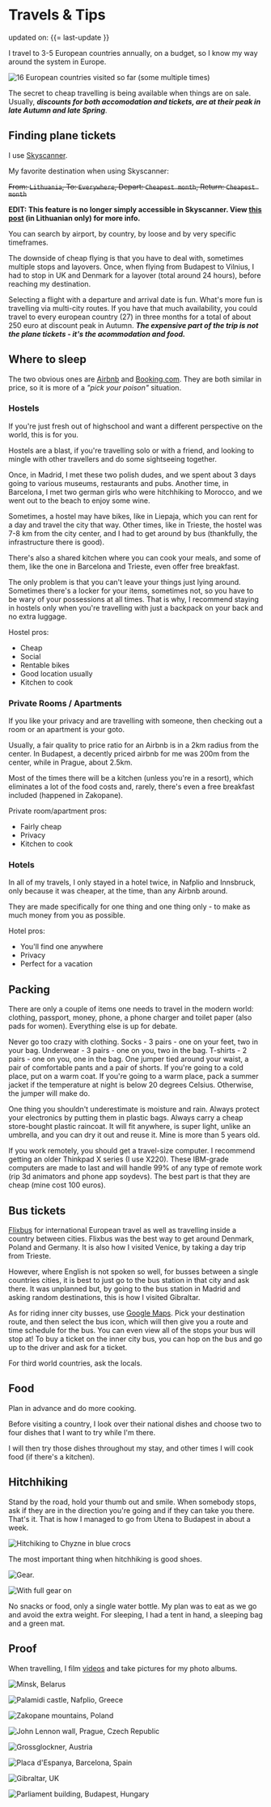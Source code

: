 # Travels & Tips

<time datetime="{{= last-update }}" class="update">updated on: {{= last-update }}</time>

I travel to 3-5 European countries annually, on a budget, so I know my way around the system in Europe. 

![16 European countries visited so far (some multiple times)](/static/images/map-of-eu.png)

The secret to cheap travelling is being available when things are on sale. 
Usually, ***discounts for both accomodation and tickets, are at their peak in late Autumn and late Spring***.

## Finding plane tickets

I use [Skyscanner](https://www.skyscanner.net/).

My favorite destination when using Skyscanner:

~~From: `Lithuania`, To: `Everywhere`, Depart: `Cheapest month`, Return: `Cheapest month`~~

**EDIT: This feature is no longer simply accessible in Skyscanner. View [this post](/articles/reverse-engineerinam-skyscanner) (in Lithuanian only) for more info.**

You can search by airport, by country, by loose and by very specific timeframes. 

The downside of cheap flying is that you have to deal with, sometimes multiple stops and layovers. 
Once, when flying from Budapest to Vilnius, I had to stop in UK and Denmark for a layover (total around 24 hours), before reaching my destination.

Selecting a flight with a departure and arrival date is fun. 
What's more fun is travelling via multi-city routes. 
If you have that much availability, you could travel to every european country (27) in three months for a total of about 250 euro at discount peak in Autumn. 
***The expensive part of the trip is not the plane tickets - it's the acommodation and food.***

## Where to sleep

The two obvious ones are [Airbnb](https://www.airbnb.com/) and [Booking.com](https://www.booking.com/). They are both similar in price, so it is more of a *"pick your poison"* situation.

### Hostels

If you're just fresh out of highschool and want a different perspective on the world, this is for you. 

Hostels are a blast, if you're travelling solo or with a friend, and looking to mingle with other travellers and do some sightseeing together.

Once, in Madrid, I met these two polish dudes, and we spent about 3 days going to various museums, restaurants and pubs. 
Another time, in Barcelona, I met two german girls who were hitchhiking to Morocco, and we went out to the beach to enjoy some wine.

Sometimes, a hostel may have bikes, like in Liepaja, which you can rent for a day and travel the city that way. Other times, like in Trieste, the hostel was 7-8 km from the city center, and I had to get around by bus (thankfully, the infrastructure there is good).

There's also a shared kitchen where you can cook your meals, and some of them, like the one in Barcelona and Trieste, even offer free breakfast.

The only problem is that you can't leave your things just lying around. Sometimes there's a locker for your items, sometimes not, so you have to be wary of your possessions at all times. That is why, I recommend staying in hostels only when you're travelling with just a backpack on your back and no extra luggage.

Hostel pros:

* Cheap
* Social
* Rentable bikes
* Good location usually
* Kitchen to cook

### Private Rooms / Apartments

If you like your privacy and are travelling with someone, then checking out a room or an apartment is your goto.

Usually, a fair quality to price ratio for an Airbnb is in a 2km radius from the center. In Budapest, a decently priced airbnb for me was 200m from the center, while in Prague, about 2.5km.

Most of the times there will be a kitchen (unless you're in a resort), which eliminates a lot of the food costs and, rarely, there's even a free breakfast included (happened in Zakopane).

Private room/apartment pros:

* Fairly cheap
* Privacy
* Kitchen to cook

### Hotels

In all of my travels, I only stayed in a hotel twice, in Nafplio and Innsbruck, only because it was cheaper, at the time, than any Airbnb around.

They are made specifically for one thing and one thing only - to make as much money from you as possible.

Hotel pros:

* You'll find one anywhere
* Privacy
* Perfect for a vacation

## Packing

There are only a couple of items one needs to travel in the modern world: clothing, passport, money, phone, a phone charger and toilet paper (also pads for women). Everything else is up for debate.

Never go too crazy with clothing. Socks - 3 pairs - one on your feet, two in your bag. Underwear - 3 pairs - one on you, two in the bag. T-shirts - 2 pairs - one on you, one in the bag. One jumper tied around your waist, a pair of comfortable pants and a pair of shorts. If you're going to a cold place, put on a warm coat. If you're going to a warm place, pack a summer jacket if the temperature at night is below 20 degrees Celsius. Otherwise, the jumper will make do.

One thing you shouldn't underestimate is moisture and rain. Always protect your electronics by putting them in plastic bags. Always carry a cheap store-bought plastic raincoat. It will fit anywhere, is super light, unlike an umbrella, and you can dry it out and reuse it. Mine is more than 5 years old.

If you work remotely, you should get a travel-size computer. I recommend getting an older Thinkpad X series (I use X220). These IBM-grade computers are made to last and will handle 99% of any type of remote work (rip 3d animators and phone app soydevs). The best part is that they are cheap (mine cost 100 euros).

## Bus tickets

[Flixbus](https://global.flixbus.com/) for international European travel as well as travelling inside a country between cities. Flixbus was the best way to get around Denmark, Poland and Germany. It is also how I visited Venice, by taking a day trip from Trieste.

However, where English is not spoken so well, for busses between a single countries cities, it is best to just go to the bus station in that city and ask there. It was unplanned but, by going to the bus station in Madrid and asking random destinations, this is how I visited Gibraltar.

As for riding inner city busses, use [Google Maps](https://www.google.com/maps/). Pick your destination route, and then select the bus icon, which will then give you a route and time schedule for the bus. You can even view all of the stops your bus will stop at! To buy a ticket on the inner city bus, you can hop on the bus and go up to the driver and ask for a ticket.

For third world countries, ask the locals.

## Food

Plan in advance and do more cooking.

Before visiting a country, I look over their national dishes and choose two to four dishes that I want to try while I'm there. 

I will then try those dishes throughout my stay, and other times I will cook food (if there's a kitchen).

## Hitchhiking

Stand by the road, hold your thumb out and smile. When somebody stops, ask if they are in the direction you're going and if they can take you there. That's it. That is how I managed to go from Utena to Budapest in about a week.

![Hitchiking to Chyzne in blue crocs](/static/images/travel9.webp)

The most important thing when hitchhiking is good shoes.

![Gear.](/static/images/travel3.webp)

![With full gear on](/static/images/travel4.webp)

No snacks or food, only a single water bottle. My plan was to eat as we go and avoid the extra weight.
For sleeping, I had a tent in hand, a sleeping bag and a green mat.

## Proof

When travelling, I film [videos](https://www.youtube.com/watch?v=zDcDGvOqKd0) and take pictures for my photo albums.

![Minsk, Belarus](/static/images/travel11.png)

![Palamidi castle, Nafplio, Greece](/static/images/travel10.webp)

![Zakopane mountains, Poland](/static/images/travel1.webp)

![John Lennon wall, Prague, Czech Republic](/static/images/travel2.webp)

![Grossglockner, Austria](/static/images/travel5.webp)

![Placa d'Espanya, Barcelona, Spain](/static/images/travel6.webp)

![Gibraltar, UK](/static/images/travel7.webp)

![Parliament building, Budapest, Hungary](/static/images/travel8.webp)